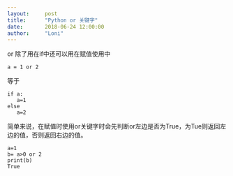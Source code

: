 ```yaml
---
layout:     post
title:      "Python or 关键字"
date:       2018-06-24 12:00:00
author:     "Loni"
---
```


or 除了用在if中还可以用在赋值使用中

```
a = 1 or 2
```

等于

```
if a:
   a=1
else
   a=2
```

简单来说，在赋值时使用or关键字时会先判断or左边是否为True，为Tue则返回左边的值，否则返回右边的值。

```
a=1
b= a>0 or 2
print(b)
True
```